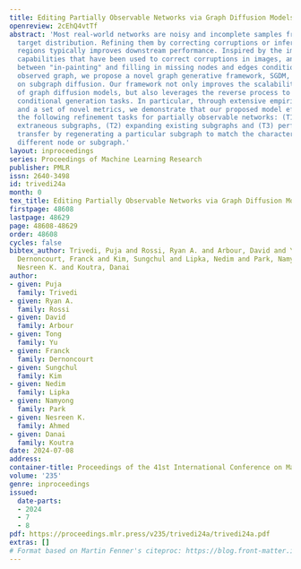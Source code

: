 ```yaml
---
title: Editing Partially Observable Networks via Graph Diffusion Models
openreview: 2cEhQ4vtTf
abstract: 'Most real-world networks are noisy and incomplete samples from an unknown
  target distribution. Refining them by correcting corruptions or inferring unobserved
  regions typically improves downstream performance. Inspired by the impressive generative
  capabilities that have been used to correct corruptions in images, and the similarities
  between "in-painting" and filling in missing nodes and edges conditioned on the
  observed graph, we propose a novel graph generative framework, SGDM, which is based
  on subgraph diffusion. Our framework not only improves the scalability and fidelity
  of graph diffusion models, but also leverages the reverse process to perform novel,
  conditional generation tasks. In particular, through extensive empirical analysis
  and a set of novel metrics, we demonstrate that our proposed model effectively supports
  the following refinement tasks for partially observable networks: (T1) denoising
  extraneous subgraphs, (T2) expanding existing subgraphs and (T3) performing “style"
  transfer by regenerating a particular subgraph to match the characteristics of a
  different node or subgraph.'
layout: inproceedings
series: Proceedings of Machine Learning Research
publisher: PMLR
issn: 2640-3498
id: trivedi24a
month: 0
tex_title: Editing Partially Observable Networks via Graph Diffusion Models
firstpage: 48608
lastpage: 48629
page: 48608-48629
order: 48608
cycles: false
bibtex_author: Trivedi, Puja and Rossi, Ryan A. and Arbour, David and Yu, Tong and
  Dernoncourt, Franck and Kim, Sungchul and Lipka, Nedim and Park, Namyong and Ahmed,
  Nesreen K. and Koutra, Danai
author:
- given: Puja
  family: Trivedi
- given: Ryan A.
  family: Rossi
- given: David
  family: Arbour
- given: Tong
  family: Yu
- given: Franck
  family: Dernoncourt
- given: Sungchul
  family: Kim
- given: Nedim
  family: Lipka
- given: Namyong
  family: Park
- given: Nesreen K.
  family: Ahmed
- given: Danai
  family: Koutra
date: 2024-07-08
address:
container-title: Proceedings of the 41st International Conference on Machine Learning
volume: '235'
genre: inproceedings
issued:
  date-parts:
  - 2024
  - 7
  - 8
pdf: https://proceedings.mlr.press/v235/trivedi24a/trivedi24a.pdf
extras: []
# Format based on Martin Fenner's citeproc: https://blog.front-matter.io/posts/citeproc-yaml-for-bibliographies/
---
```

